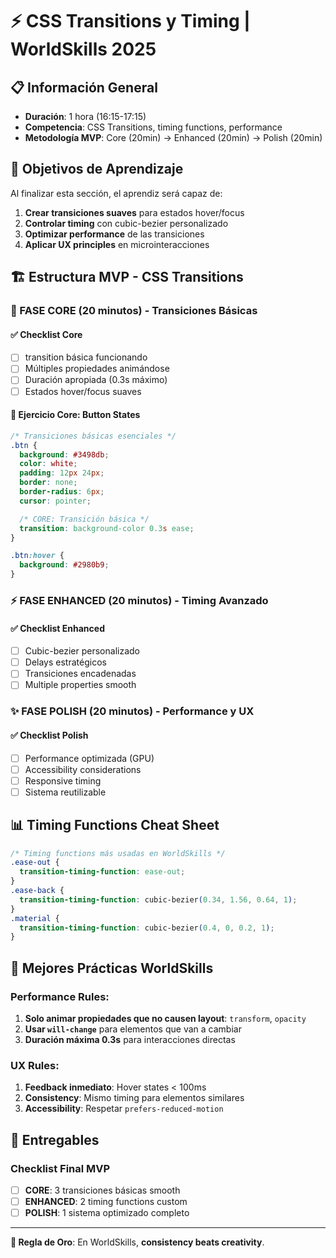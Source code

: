 # ⚡ CSS Transitions y Timing | WorldSkills 2025

## 📋 Información General

- **Duración**: 1 hora (16:15-17:15)
- **Competencia**: CSS Transitions, timing functions, performance
- **Metodología MVP**: Core (20min) → Enhanced (20min) → Polish (20min)

## 🎯 Objetivos de Aprendizaje

Al finalizar esta sección, el aprendiz será capaz de:

1. **Crear transiciones suaves** para estados hover/focus
2. **Controlar timing** con cubic-bezier personalizado
3. **Optimizar performance** de las transiciones
4. **Aplicar UX principles** en microinteracciones

## 🏗️ Estructura MVP - CSS Transitions

### 🔧 FASE CORE (20 minutos) - Transiciones Básicas

#### ✅ Checklist Core

- [ ] transition básica funcionando
- [ ] Múltiples propiedades animándose
- [ ] Duración apropiada (0.3s máximo)
- [ ] Estados hover/focus suaves

#### 📝 Ejercicio Core: Button States

```css
/* Transiciones básicas esenciales */
.btn {
  background: #3498db;
  color: white;
  padding: 12px 24px;
  border: none;
  border-radius: 6px;
  cursor: pointer;

  /* CORE: Transición básica */
  transition: background-color 0.3s ease;
}

.btn:hover {
  background: #2980b9;
}
```

### ⚡ FASE ENHANCED (20 minutos) - Timing Avanzado

#### ✅ Checklist Enhanced

- [ ] Cubic-bezier personalizado
- [ ] Delays estratégicos
- [ ] Transiciones encadenadas
- [ ] Multiple properties smooth

### ✨ FASE POLISH (20 minutos) - Performance y UX

#### ✅ Checklist Polish

- [ ] Performance optimizada (GPU)
- [ ] Accessibility considerations
- [ ] Responsive timing
- [ ] Sistema reutilizable

## 📊 Timing Functions Cheat Sheet

```css
/* Timing functions más usadas en WorldSkills */
.ease-out {
  transition-timing-function: ease-out;
}
.ease-back {
  transition-timing-function: cubic-bezier(0.34, 1.56, 0.64, 1);
}
.material {
  transition-timing-function: cubic-bezier(0.4, 0, 0.2, 1);
}
```

## 🎯 Mejores Prácticas WorldSkills

### Performance Rules:

1. **Solo animar propiedades que no causen layout**: `transform`, `opacity`
2. **Usar `will-change`** para elementos que van a cambiar
3. **Duración máxima 0.3s** para interacciones directas

### UX Rules:

1. **Feedback inmediato**: Hover states < 100ms
2. **Consistency**: Mismo timing para elementos similares
3. **Accessibility**: Respetar `prefers-reduced-motion`

## 📝 Entregables

### Checklist Final MVP

- [ ] **CORE**: 3 transiciones básicas smooth
- [ ] **ENHANCED**: 2 timing functions custom
- [ ] **POLISH**: 1 sistema optimizado completo

---

**🎯 Regla de Oro**: En WorldSkills, **consistency beats creativity**.
